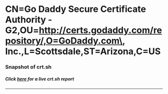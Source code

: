 # CN=Go Daddy Secure Certificate Authority - G2,OU=http://certs.godaddy.com/repository/,O=GoDaddy.com\, Inc.,L=Scottsdale,ST=Arizona,C=US
### Snapshot of crt.sh
##### Click [here](https://crt.sh/?q=Serial_E7C7CDD3F396FC39) for a live crt.sh report

---

